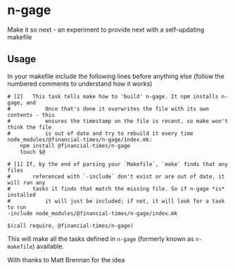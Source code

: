 # n-gage
Make it so next - an experiment to provide next with a self-updating makefile

## Usage

In your makefile include the following lines before anything else (follow the numbered comments to understand how it works)

```make
# [2]	This task tells make how to 'build' n-gage. It npm installs n-gage, and
#			Once that's done it overwrites the file with its own contents - this
#			ensures the timestamp on the file is recent, so make won't think the file
#			is out of date and try to rebuild it every time
node_modules/@financial-times/n-gage/index.mk:
	npm install @financial-times/n-gage
	touch $@

# [1] If, by the end of parsing your `Makefile`, `make` finds that any files
# 		referenced with `-include` don't exist or are out of date, it will run any
# 		tasks it finds that match the missing file. So if n-gage *is* installed
#			it will just be included; if not, it will look for a task to run
-include node_modules/@financial-times/n-gage/index.mk

$(call require, @financial-times/n-gage)
```

This will make all the tasks defined in `n-gage` (formerly known as `n-makefile`) available.

With thanks to Matt Brennan for the idea

